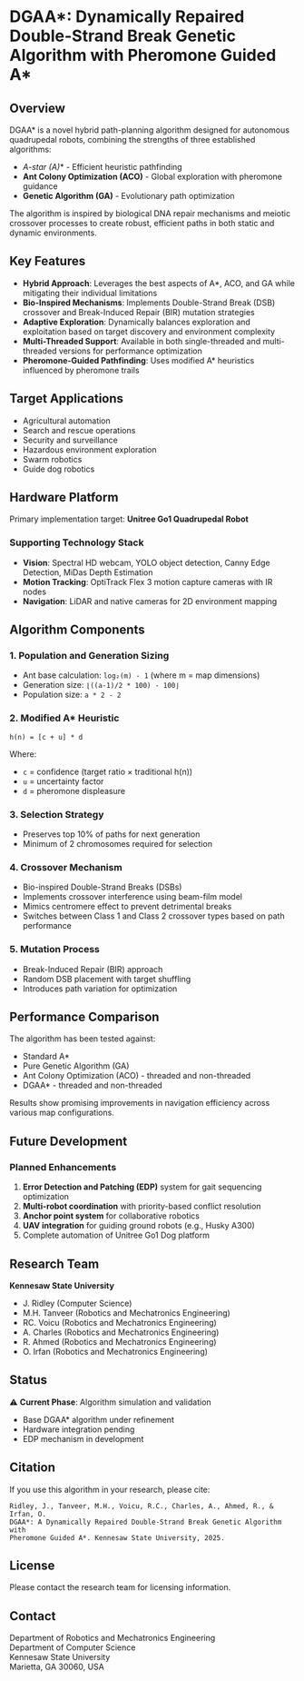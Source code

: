 # DGAA*: Dynamically Repaired Double-Strand Break Genetic Algorithm with Pheromone Guided A*

## Overview

DGAA* is a novel hybrid path-planning algorithm designed for autonomous quadrupedal robots, combining the strengths of three established algorithms:
- **A-star (A*)** - Efficient heuristic pathfinding
- **Ant Colony Optimization (ACO)** - Global exploration with pheromone guidance
- **Genetic Algorithm (GA)** - Evolutionary path optimization

The algorithm is inspired by biological DNA repair mechanisms and meiotic crossover processes to create robust, efficient paths in both static and dynamic environments.

## Key Features

- **Hybrid Approach**: Leverages the best aspects of A*, ACO, and GA while mitigating their individual limitations
- **Bio-Inspired Mechanisms**: Implements Double-Strand Break (DSB) crossover and Break-Induced Repair (BIR) mutation strategies
- **Adaptive Exploration**: Dynamically balances exploration and exploitation based on target discovery and environment complexity
- **Multi-Threaded Support**: Available in both single-threaded and multi-threaded versions for performance optimization
- **Pheromone-Guided Pathfinding**: Uses modified A* heuristics influenced by pheromone trails

## Target Applications

- Agricultural automation
- Search and rescue operations
- Security and surveillance
- Hazardous environment exploration
- Swarm robotics
- Guide dog robotics

## Hardware Platform

Primary implementation target: **Unitree Go1 Quadrupedal Robot**

### Supporting Technology Stack
- **Vision**: Spectral HD webcam, YOLO object detection, Canny Edge Detection, MiDas Depth Estimation
- **Motion Tracking**: OptiTrack Flex 3 motion capture cameras with IR nodes
- **Navigation**: LiDAR and native cameras for 2D environment mapping

## Algorithm Components

### 1. Population and Generation Sizing
- Ant base calculation: `log₂(m) - 1` (where m = map dimensions)
- Generation size: `⌊((a-1)/2 * 100) - 100⌋`
- Population size: `a * 2 - 2`

### 2. Modified A* Heuristic
```
h(n) = [c + u] * d
```
Where:
- `c` = confidence (target ratio × traditional h(n))
- `u` = uncertainty factor
- `d` = pheromone displeasure

### 3. Selection Strategy
- Preserves top 10% of paths for next generation
- Minimum of 2 chromosomes required for selection

### 4. Crossover Mechanism
- Bio-inspired Double-Strand Breaks (DSBs)
- Implements crossover interference using beam-film model
- Mimics centromere effect to prevent detrimental breaks
- Switches between Class 1 and Class 2 crossover types based on path performance

### 5. Mutation Process
- Break-Induced Repair (BIR) approach
- Random DSB placement with target shuffling
- Introduces path variation for optimization

## Performance Comparison

The algorithm has been tested against:
- Standard A*
- Pure Genetic Algorithm (GA)
- Ant Colony Optimization (ACO) - threaded and non-threaded
- DGAA* - threaded and non-threaded

Results show promising improvements in navigation efficiency across various map configurations.

## Future Development

### Planned Enhancements
1. **Error Detection and Patching (EDP)** system for gait sequencing optimization
2. **Multi-robot coordination** with priority-based conflict resolution
3. **Anchor point system** for collaborative robotics
4. **UAV integration** for guiding ground robots (e.g., Husky A300)
5. Complete automation of Unitree Go1 Dog platform

## Research Team

**Kennesaw State University**
- J. Ridley (Computer Science)
- M.H. Tanveer (Robotics and Mechatronics Engineering)
- RC. Voicu (Robotics and Mechatronics Engineering)
- A. Charles (Robotics and Mechatronics Engineering)
- R. Ahmed (Robotics and Mechatronics Engineering)
- O. Irfan (Robotics and Mechatronics Engineering)

## Status

⚠️ **Current Phase**: Algorithm simulation and validation
- Base DGAA* algorithm under refinement
- Hardware integration pending
- EDP mechanism in development

## Citation

If you use this algorithm in your research, please cite:

```
Ridley, J., Tanveer, M.H., Voicu, R.C., Charles, A., Ahmed, R., & Irfan, O.
DGAA*: A Dynamically Repaired Double-Strand Break Genetic Algorithm with 
Pheromone Guided A*. Kennesaw State University, 2025.
```

## License

Please contact the research team for licensing information.

## Contact

Department of Robotics and Mechatronics Engineering  
Department of Computer Science  
Kennesaw State University  
Marietta, GA 30060, USA
